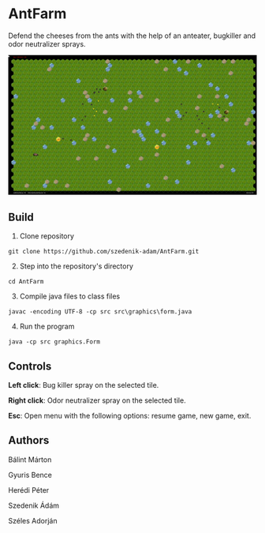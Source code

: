 ﻿# AntFarm
Defend the cheeses from the ants with the help of an anteater, bugkiller and odor neutralizer sprays.

![Ant Farm Gameplay](/demo.gif)

## Build
1. Clone repository
```
git clone https://github.com/szedenik-adam/AntFarm.git
```
2. Step into the repository's directory
```
cd AntFarm
```
3. Compile java files to class files
```
javac -encoding UTF-8 -cp src src\graphics\form.java
```
4. Run the program
```
java -cp src graphics.Form
```

## Controls
**Left click**: Bug killer spray on the selected tile.

**Right click**: Odor neutralizer spray on the selected tile.

**Esc**: Open menu with the following options: resume game, new game, exit.

## Authors
Bálint Márton

Gyuris Bence

Herédi Péter

Szedenik Ádám

Széles Adorján
